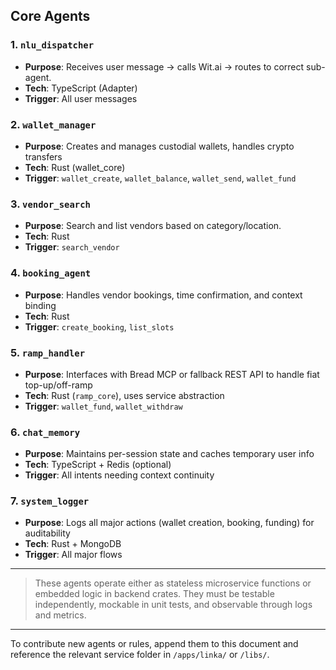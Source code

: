 
## Core Agents

### 1. `nlu_dispatcher`

* **Purpose**: Receives user message → calls Wit.ai → routes to correct sub-agent.
* **Tech**: TypeScript (Adapter)
* **Trigger**: All user messages

### 2. `wallet_manager`

* **Purpose**: Creates and manages custodial wallets, handles crypto transfers
* **Tech**: Rust (wallet_core)
* **Trigger**: `wallet_create`, `wallet_balance`, `wallet_send`, `wallet_fund`

### 3. `vendor_search`

* **Purpose**: Search and list vendors based on category/location.
* **Tech**: Rust
* **Trigger**: `search_vendor`

### 4. `booking_agent`

* **Purpose**: Handles vendor bookings, time confirmation, and context binding
* **Tech**: Rust
* **Trigger**: `create_booking`, `list_slots`

### 5. `ramp_handler`

* **Purpose**: Interfaces with Bread MCP or fallback REST API to handle fiat top-up/off-ramp
* **Tech**: Rust (`ramp_core`), uses service abstraction
* **Trigger**: `wallet_fund`, `wallet_withdraw`

### 6. `chat_memory`

* **Purpose**: Maintains per-session state and caches temporary user info
* **Tech**: TypeScript + Redis (optional)
* **Trigger**: All intents needing context continuity

### 7. `system_logger`

* **Purpose**: Logs all major actions (wallet creation, booking, funding) for auditability
* **Tech**: Rust + MongoDB
* **Trigger**: All major flows

---

> These agents operate either as stateless microservice functions or embedded logic in backend crates. They must be testable independently, mockable in unit tests, and observable through logs and metrics.

---

To contribute new agents or rules, append them to this document and reference the relevant service folder in `/apps/linka/` or `/libs/`.
